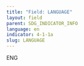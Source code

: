 ```yaml
---
title: "Field: LANGUAGE"
layout: field
parent: SDG_INDICATOR_INFO
language: en
indicator: 4-1-1a
slug: LANGUAGE
---
```

ENG